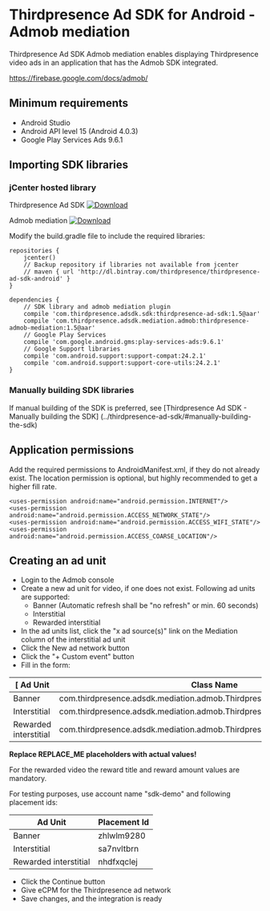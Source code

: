# Thirdpresence Ad SDK for Android - Admob mediation

Thirdpresence Ad SDK Admob mediation enables displaying Thirdpresence video ads in an application that has the Admob SDK integrated.

https://firebase.google.com/docs/admob/

## Minimum requirements

- Android Studio
- Android API level 15 (Android 4.0.3)
- Google Play Services Ads 9.6.1

## Importing SDK libraries

### jCenter hosted library

Thirdpresence Ad SDK
[ ![Download](https://api.bintray.com/packages/thirdpresence/thirdpresence-ad-sdk-android/com.thirdpresence.adsdk.sdk/images/download.svg) ](https://bintray.com/thirdpresence/thirdpresence-ad-sdk-android/com.thirdpresence.adsdk.sdk/_latestVersion)

Admob mediation
[ ![Download](https://api.bintray.com/packages/thirdpresence/thirdpresence-ad-sdk-android/com.thirdpresence.adsdk.mediation.admob/images/download.svg) ](https://bintray.com/thirdpresence/thirdpresence-ad-sdk-android/com.thirdpresence.adsdk.mediation.admob/_latestVersion)

Modify the build.gradle file to include the required libraries:
```
repositories {
    jcenter()
    // Backup repository if libraries not available from jcenter
    // maven { url 'http://dl.bintray.com/thirdpresence/thirdpresence-ad-sdk-android' }
}

dependencies {
	// SDK library and admob mediation plugin
    compile 'com.thirdpresence.adsdk.sdk:thirdpresence-ad-sdk:1.5@aar'
    compile 'com.thirdpresence.adsdk.mediation.admob:thirdpresence-admob-mediation:1.5@aar'
    // Google Play Services 
    compile 'com.google.android.gms:play-services-ads:9.6.1'
    // Google Support libraries
    compile 'com.android.support:support-compat:24.2.1'
    compile 'com.android.support:support-core-utils:24.2.1'
}
```

### Manually building SDK libraries

If manual building of the SDK is preferred, see [Thirdpresence Ad SDK - Manually building the SDK] (../thirdpresence-ad-sdk/#manually-building-the-sdk) 

## Application permissions

Add the required permissions to AndroidManifest.xml, if they do not already exist.
The location permission is optional, but highly recommended to get a higher fill rate.
```
<uses-permission android:name="android.permission.INTERNET"/> 
<uses-permission android:name="android.permission.ACCESS_NETWORK_STATE"/>
<uses-permission android:name="android.permission.ACCESS_WIFI_STATE"/>
<uses-permission android:name="android.permission.ACCESS_COARSE_LOCATION"/>

```

## Creating an ad unit

- Login to the Admob console
- Create a new ad unit for video, if one does not exist. Following ad units are supported:
    - Banner (Automatic refresh shall be "no refresh" or min. 60 seconds)
    - Interstitial
    - Rewarded interstitial 
- In the ad units list, click the "x ad source(s)" link on the Mediation column of the interstitial ad unit
- Click the New ad network button
- Click the "+ Custom event" button
- Fill in the form:

[ Ad Unit | Class Name | Parameter |
| --- | --- | --- |
| Banner | com.thirdpresence.adsdk.mediation.admob.ThirdpresenceCustomEventBanner | account:REPLACE_ME,placementid:REPLACE_ME |
| Interstitial | com.thirdpresence.adsdk.mediation.admob.ThirdpresenceCustomEventInterstitial | account:REPLACE_ME,placementid:REPLACE_ME |
| Rewarded interstitial | com.thirdpresence.adsdk.mediation.admob.ThirdpresenceRewardedVideoAdapter | account:REPLACE_ME,placementid:REPLACE_ME,rewardtitle:REPLACE_ME;rewardamount:REPLACE_ME |

**Replace REPLACE_ME placeholders with actual values!**

For the rewarded video the reward title and reward amount values are mandatory.

For testing purposes, use account name "sdk-demo" and following placement ids:
 
| Ad Unit | Placement Id | 
| --- | --- | 
| Banner | zhlwlm9280 | 
| Interstitial | sa7nvltbrn |
| Rewarded interstitial | nhdfxqclej |

- Click the Continue button
- Give eCPM for the Thirdpresence ad network
- Save changes, and the integration is ready

